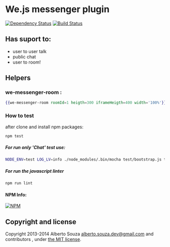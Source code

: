# We.js messenger plugin

[![Dependency Status](https://david-dm.org/wejs/we-plugin-messenger.png)](https://david-dm.org/wejs/we-plugin-messenger)
[![Build Status](https://travis-ci.org/wejs/we-plugin-messenger.svg?branch=0.3.x)](https://travis-ci.org/wejs/we-plugin-messenger)

## Has suport to:

 - user to user talk
 - public chat
 - user to room!

## Helpers

### we-messenger-room :
```hbs
{{we-messenger-room roomId=1 heigth=300 iframeHeigth=400 width='100%'}}
```

### How to test

after clone and install npm packages:

```sh
npm test
```

##### For run only 'Chat' test use:

```sh
NODE_ENV=test LOG_LV=info ./node_modules/.bin/mocha test/bootstrap.js test/**/*.test.js -g 'Chat'
```

##### For run the javascript linter

```sh
npm run lint
```

#### NPM Info:
[![NPM](https://nodei.co/npm/we-plugin-messenger.png?downloads=true&downloadRank=true&stars=true)](https://nodei.co/npm/we-plugin-messenger/)

## Copyright and license

Copyright 2013-2014 Alberto Souza <alberto.souza.dev@gmail.com> and contributors , under [the MIT license](LICENSE).
